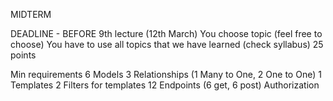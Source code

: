 MIDTERM

 DEADLINE - BEFORE 9th lecture (12th March)
 You choose topic (feel free to choose)
 You have to use all topics that we have learned (check syllabus)
 25 points 

 Min requirements
 6 Models
 3 Relationships (1 Many to One, 2 One to One)
 1 Templates
 2 Filters for templates
 12 Endpoints (6 get, 6 post)
Authorization